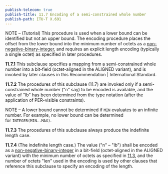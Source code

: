 ```yaml
---
publish-telecom: true
publish-title: 11.7 Encoding of a semi-constrained whole number
publish-path: ITU-T X.691
---
```



NOTE – (Tutorial) This procedure is used when a lower bound can be identified but not an upper bound. The encoding procedure places the offset from the lower bound into the minimum number of octets as a [non-negative-binary-integer](./11.3%20Encoding%20as%20a%20non-negative-binary-integer.md), and requires an explicit length encoding (typically a single octet) as specified in later procedures.

**11.7.1** This subclause specifies a mapping from a semi-constrained whole number into a bit-field (octet-aligned in the ALIGNED variant), and is invoked by later clauses in this Recommendation | International Standard.

**11.7.2** The procedures of this subclause (11.7) are invoked only if a semi-constrained whole number ("n" say) to be encoded is available, and the value of "lb" has been determined from the type notation (after the application of PER-visible constraints).

NOTE – A lower bound cannot be determined if `MIN` evaluates to an infinite number. For example, no lower bound can be determined for `INTEGER(MIN..MAX)`.

**11.7.3** The procedures of this subclause always produce the indefinite length case.

**11.7.4** (The indefinite length case.) The value ("n" – "lb") shall be encoded as a [non-negative-binary-integer](./11.3%20Encoding%20as%20a%20non-negative-binary-integer.md) in a bit-field (octet-aligned in the ALIGNED variant) with the minimum number of octets as specified in [11.3](./11.3%20Encoding%20as%20a%20non-negative-binary-integer.md.md.md), and the number of octets "len" used in the encoding is used by other clauses that reference this subclause to specify an encoding of the length.
